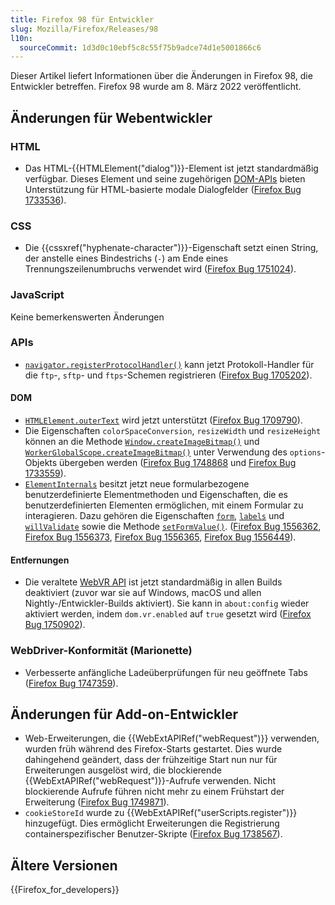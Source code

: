 ```yaml
---
title: Firefox 98 für Entwickler
slug: Mozilla/Firefox/Releases/98
l10n:
  sourceCommit: 1d3d0c10ebf5c8c55f75b9adce74d1e5001866c6
---
```


Dieser Artikel liefert Informationen über die Änderungen in Firefox 98, die Entwickler betreffen. Firefox 98 wurde am 8. März 2022 veröffentlicht.

## Änderungen für Webentwickler

### HTML

- Das HTML-{{HTMLElement("dialog")}}-Element ist jetzt standardmäßig verfügbar. Dieses Element und seine zugehörigen [DOM-APIs](/de/docs/Web/API/Document_Object_Model) bieten Unterstützung für HTML-basierte modale Dialogfelder ([Firefox Bug 1733536](https://bugzil.la/1733536)).

### CSS

- Die {{cssxref("hyphenate-character")}}-Eigenschaft setzt einen String, der anstelle eines Bindestrichs (`-`) am Ende eines Trennungszeilenumbruchs verwendet wird ([Firefox Bug 1751024](https://bugzil.la/1751024)).

### JavaScript

Keine bemerkenswerten Änderungen

### APIs

- [`navigator.registerProtocolHandler()`](/de/docs/Web/API/Navigator/registerProtocolHandler) kann jetzt Protokoll-Handler für die `ftp`-, `sftp`- und `ftps`-Schemen registrieren ([Firefox Bug 1705202](https://bugzil.la/1705202)).

#### DOM

- [`HTMLElement.outerText`](/de/docs/Web/API/HTMLElement/outerText) wird jetzt unterstützt ([Firefox Bug 1709790](https://bugzil.la/1709790)).
- Die Eigenschaften `colorSpaceConversion`, `resizeWidth` und `resizeHeight` können an die Methode [`Window.createImageBitmap()`](/de/docs/Web/API/Window/createImageBitmap) und [`WorkerGlobalScope.createImageBitmap()`](/de/docs/Web/API/WorkerGlobalScope/createImageBitmap) unter Verwendung des `options`-Objekts übergeben werden ([Firefox Bug 1748868](https://bugzil.la/1748868) und [Firefox Bug 1733559](https://bugzil.la/1733559)).
- [`ElementInternals`](/de/docs/Web/API/ElementInternals) besitzt jetzt neue formularbezogene benutzerdefinierte Elementmethoden und Eigenschaften, die es benutzerdefinierten Elementen ermöglichen, mit einem Formular zu interagieren.
  Dazu gehören die Eigenschaften [`form`](/de/docs/Web/API/ElementInternals/form), [`labels`](/de/docs/Web/API/ElementInternals/labels) und [`willValidate`](/de/docs/Web/API/ElementInternals/willValidate) sowie die Methode [`setFormValue()`](/de/docs/Web/API/ElementInternals/setFormValue).
  ([Firefox Bug 1556362](https://bugzil.la/1556362), [Firefox Bug 1556373](https://bugzil.la/1556373), [Firefox Bug 1556365](https://bugzil.la/1556365), [Firefox Bug 1556449](https://bugzil.la/1556449)).

#### Entfernungen

- Die veraltete [WebVR API](/de/docs/Web/API/WebVR_API) ist jetzt standardmäßig in allen Builds deaktiviert (zuvor war sie auf Windows, macOS und allen Nightly-/Entwickler-Builds aktiviert).
  Sie kann in `about:config` wieder aktiviert werden, indem `dom.vr.enabled` auf `true` gesetzt wird ([Firefox Bug 1750902](https://bugzil.la/1750902)).

### WebDriver-Konformität (Marionette)

- Verbesserte anfängliche Ladeüberprüfungen für neu geöffnete Tabs ([Firefox Bug 1747359](https://bugzil.la/1747359)).

## Änderungen für Add-on-Entwickler

- Web-Erweiterungen, die {{WebExtAPIRef("webRequest")}} verwenden, wurden früh während des Firefox-Starts gestartet. Dies wurde dahingehend geändert, dass der frühzeitige Start nun nur für Erweiterungen ausgelöst wird, die blockierende {{WebExtAPIRef("webRequest")}}-Aufrufe verwenden. Nicht blockierende Aufrufe führen nicht mehr zu einem Frühstart der Erweiterung ([Firefox Bug 1749871](https://bugzil.la/1749871)).
- `cookieStoreId` wurde zu {{WebExtAPIRef("userScripts.register")}} hinzugefügt. Dies ermöglicht Erweiterungen die Registrierung containerspezifischer Benutzer-Skripte ([Firefox Bug 1738567](https://bugzil.la/1738567)).

## Ältere Versionen

{{Firefox_for_developers}}
